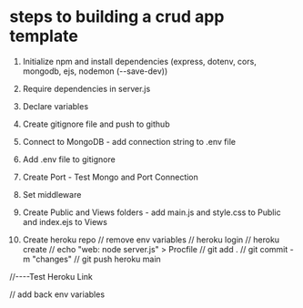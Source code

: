 # steps to building a crud app template

1. Initialize npm and install dependencies (express, dotenv, cors, mongodb, ejs, nodemon (--save-dev))

2. Require dependencies in server.js

3. Declare variables

4. Create gitignore file and push to github

5. Connect to MongoDB - add connection string to .env file

6. Add .env file to gitignore

7. Create Port - Test Mongo and Port Connection

8. Set middleware

9. Create Public and Views folders - add main.js and style.css to Public and index.ejs to Views

10. Create heroku repo
// remove env variables
// heroku login
// heroku create
// echo "web: node server.js" > Procfile
// git add . 
// git commit -m "changes"
// git push heroku main

//----Test Heroku Link

// add back env variables